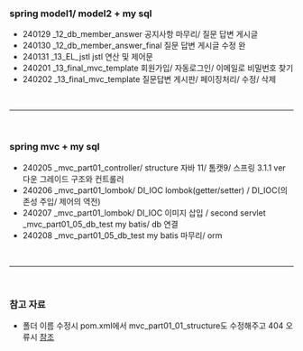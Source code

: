 ### spring model1/ model2 + my sql

- 240129
  _12_db_member_answer
  공지사항 마무리/
  질문 답변 게시글
- 240130
  _12_db_member_answer_final
  질문 답변 게시글 수정 완
- 240131
  _13_EL_jstl
  jstl 연산 및 제어문
- 240201
  _13_final_mvc_template
  회원가입/
  자동로그인/
  이메일로 비밀번호 찾기
- 240202
  _13_final_mvc_template
  질문답변 게시판/
  페이징처리/
  수정/ 삭제

<br/>
<hr/>
<br/>

### spring mvc + my sql


- 240205
  _mvc_part01_controller/ structure
  자바 11/ 톰캣9/ 스프링 3.1.1 ver 다운 그레이드
  구조와 컨트롤러
- 240206
  _mvc_part01_lombok/ DI_IOC
lombok(getter/setter)  / DI_IOC(의존성 주입/ 제어의 역전)
- 240207
  _mvc_part01_lombok/ DI_IOC
이미지 삽입 / second servlet 
_mvc_part01_05_db_test
my batis/ db 연결
- 240208
_mvc_part01_05_db_test
my batis 마무리/ orm

<br/>
<hr/>
<br/>

### 참고 자료

- 폴더 이름 수정시 pom.xml에서 <name>mvc_part01_01_structure</name>도 수정해주고 404 오류시 [참조](https://study-ce.tistory.com/60)
